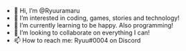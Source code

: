 - 👋 Hi, I’m @Ryuuramaru
- 👀 I’m interested in coding, games, stories and technology!
- 🌱 I’m currently learning to be happy. Also programming!
- 💞️ I’m looking to collaborate on everything I can!
- 📫 How to reach me: Ryuu#0004 on Discord

<!---
Ryuuramaru/Ryuuramaru is a ✨ special ✨ repository because its `README.md` (this file) appears on your GitHub profile.
You can click the Preview link to take a look at your changes.
--->
